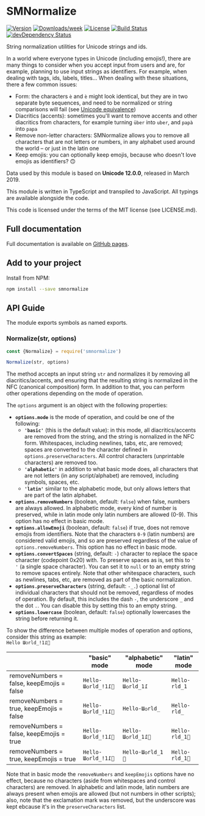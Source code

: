# SMNormalize

[![Version](https://img.shields.io/npm/v/smnormalize.svg)](https://npmjs.org/package/smnormalize)
[![Downloads/week](https://img.shields.io/npm/dw/smnormalize.svg)](https://npmjs.org/package/smnormalize)
[![License](https://img.shields.io/npm/l/smnormalize.svg)](https://github.com/ItalyPaleAle/SMNormalize/blob/master/package.json)
[![Build Status](https://dev.azure.com/italypaleale/italypaleale/_apis/build/status/ItalyPaleAle.SMNormalize?branchName=master)](https://dev.azure.com/italypaleale/italypaleale/_build/latest?definitionId=15&branchName=master)
[![devDependency Status](https://david-dm.org/ItalyPaleAle/SMNormalize/dev-status.svg?style=flat)](https://david-dm.org/ItalyPaleAle/SMNormalize#info=devDependencies)

String normalization utilities for Unicode strings and ids.

In a world where everyone types in Unicode (including emojis!), there are many things to consider when you accept input from users and are, for example, planning to use input strings as identifiers. For example, when dealing with tags, ids, labels, titles… When dealing with these situations, there a few common issues:

- Form: the characters `è` and `è` might look identical, but they are in two separate byte sequences, and need to be normalized or string comparisons will fail (see [Unicode equivalence](https://en.wikipedia.org/wiki/Unicode_equivalence))
- Diacritics (accents): sometimes you'll want to remove accents and other diacritics from characters, for example turning `über` into `uber`, and `papà` into `papa`
- Remove non-letter characters: SMNormalize allows you to remove all characters that are not letters or numbers, in any alphabet used around the world – or just in the latin one
- Keep emojis: you can optionally keep emojis, because who doesn't love emojis as identifiers? 🙃

Data used by this module is based on **Unicode 12.0.0**, released in March 2019.

This module is written in TypeScript and transpiled to JavaScript. All typings are available alongside the code.

This code is licensed under the terms of the MIT license (see LICENSE.md).

## Full documentation

Full documentation is available on [GitHub pages](https://italypaleale.github.io/SMNormalize/).

## Add to your project

Install from NPM:

````sh
npm install --save smnormalize
````

## API Guide

The module exports symbols as named exports.

### Normalize(str, options)

````js
const {Normalize} = require('smnormalize')

Normalize(str, options)
````

The method accepts an input string `str` and normalizes it by removing all diacritics/accents, and ensuring that the resulting string is normalized in the NFC (canonical composition) form. In addition to that, you can perform other operations depending on the mode of operation.

The `options` argument is an object with the following properties:

- **`options.mode`** is the mode of operation, and could be one of the following:
  - **`'basic'`** (this is the default value): in this mode, all diacritics/accents are removed from the string, and the string is nornalized in the NFC form. Whitespaces, including newlines, tabs, etc, are removed; spaces are converted to the character defined in `options.preserveCharacters`. All control characters (unprintable characters) are removed too.
  - **`'alphabetic'`** in addition to what basic mode does, all characters that are not letters (in any script/alphabet) are removed, including symbols, spaces, etc.
  - **`'latin'`** similar to the alphabetic mode, but only allows letters that are part of the latin alphabet.
- **`options.removeNumbers`** (boolean, default: `false`) when false, numbers are always allowed. In alphabetic mode, every kind of number is preserved, while in latin mode only latin numbers are allowed (0-9). This option has no effect in basic mode.
- **`options.allowEmoji`** (boolean, default: `false`) if true, does not remove emojis from identifiers. Note that the characters `0-9` (latin numbers) are considered valid emojis, and so are preserved regardless of the value of `options.removeNumbers`. This option has no effect in basic mode.
- **`options.convertSpaces`** (string, default: `-`) character to replace the space character (codepoint 0x20) with. To preserve spaces as is, set this to `' '` (a single space character). You can set it to `null` or to an empty string to remove spaces entirely. Note that other whitespace characters, such as newlines, tabs, etc, are removed as part of the basic normalization.
- **`options.preserveCharacters`** (string, default: `-_.`) optional list of individual characters that should not be removed, regardless of modes of operation. By default, this includes the dash `-`, the underscore `_` and the dot `.`. You can disable this by setting this to an empty string.
- **`options.lowercase`** (boolean, default: `false`) optionally lowercases the string before returning it.

To show the difference between multiple modes of operation and options, consider this string as example: <br> `Hello Шѻrld_!1߁🤗`

|  | "basic" mode | "alphabetic" mode | "latin" mode |
|-------------------------------------------|------------------|-------------------|--------------|
| removeNumbers = false, keepEmojis = false | `Hello-Шѻrld_!1߁🤗` | `Hello-Шѻrld_1߁` | `Hello-rld_1` |
| removeNumbers = true, keepEmojis = false | `Hello-Шѻrld_!1߁🤗` | `Hello-Шѻrld_` | `Hello-rld_` |
| removeNumbers = false, keepEmojis = true | `Hello-Шѻrld_!1߁🤗` | `Hello-Шѻrld_1߁🤗` | `Hello-rld_1🤗` |
| removeNumbers = true, keepEmojis = true | `Hello-Шѻrld_!1߁🤗` | `Hello-Шѻrld_1🤗` | `Hello-rld_1🤗` |

Note that in basic mode the `removeNumbers` and `keepEmojis` options have no effect, because no characters (aside from whitespaces and control characters) are removed. In alphabetic and latin mode, latin numbers are always present when emojis are allowed (but not numbers in other scripts); also, note that the exclamation mark was removed, but the underscore was kept ebcause it's in the `preserveCharacters` list.
